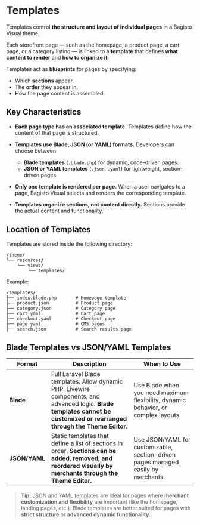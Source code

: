 # Templates

Templates control **the structure and layout of individual pages** in a Bagisto Visual theme.

Each storefront page — such as the homepage, a product page, a cart page, or a category listing — is linked to a **template** that defines **what content to render** and **how to organize it**.

Templates act as **blueprints** for pages by specifying:

- Which **sections** appear.
- The **order** they appear in.
- How the page content is assembled.

## Key Characteristics

- **Each page type has an associated template.**
  Templates define how the content of that page is structured.

- **Templates use Blade, JSON (or YAML) formats.**
  Developers can choose between:

  - **Blade templates** (`.blade.php`) for dynamic, code-driven pages.
  - **JSON or YAML templates** (`.json`, `.yaml`) for lightweight, section-driven pages.

- **Only one template is rendered per page.**
  When a user navigates to a page, Bagisto Visual selects and renders the corresponding template.

- **Templates organize sections, not content directly.**
  Sections provide the actual content and functionality.

## Location of Templates

Templates are stored inside the following directory:

```plaintext
/theme/
└── resources/
    └── views/
        └── templates/
```

Example:

```plaintext
/templates/
├── index.blade.php       # Homepage template
├── product.json          # Product page
├── category.json         # Category page
├── cart.yaml             # Cart page
├── checkout.yaml         # Checkout page
├── page.yaml             # CMS pages
├── search.json           # Search results page
```

## Blade Templates vs JSON/YAML Templates

| Format        | Description                                                                                                                                                                | When to Use                                                                        |
| ------------- | -------------------------------------------------------------------------------------------------------------------------------------------------------------------------- | ---------------------------------------------------------------------------------- |
| **Blade**     | Full Laravel Blade templates. Allow dynamic PHP, Livewire components, and advanced logic. **Blade templates cannot be customized or rearranged through the Theme Editor.** | Use Blade when you need maximum flexibility, dynamic behavior, or complex layouts. |
| **JSON/YAML** | Static templates that define a list of sections in order. **Sections can be added, removed, and reordered visually by merchants through the Theme Editor.**                | Use JSON/YAML for customizable, section-driven pages managed easily by merchants.  |

> **Tip:**
> JSON and YAML templates are ideal for pages where **merchant customization and flexibility** are important (like the homepage, landing pages, etc.).
> Blade templates are better suited for pages with **strict structure** or **advanced dynamic functionality**.
